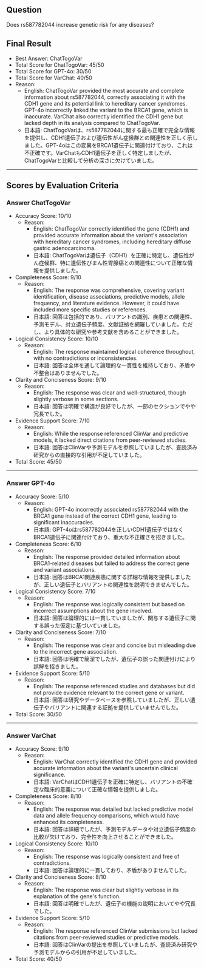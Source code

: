 ## Question

Does rs587782044 increase genetic risk for any diseases?

## Final Result

- Best Answer: ChatTogoVar
- Total Score for ChatTogoVar: 45/50
- Total Score for GPT-4o: 30/50
- Total Score for VarChat: 40/50
- Reason:
  - English: ChatTogoVar provided the most accurate and complete information about rs587782044, correctly associating it with the CDH1 gene and its potential link to hereditary cancer syndromes. GPT-4o incorrectly linked the variant to the BRCA1 gene, which is inaccurate. VarChat also correctly identified the CDH1 gene but lacked depth in its analysis compared to ChatTogoVar.
  - 日本語: ChatTogoVarは、rs587782044に関する最も正確で完全な情報を提供し、CDH1遺伝子および遺伝性がん症候群との関連性を正しく示しました。GPT-4oはこの変異をBRCA1遺伝子に関連付けており、これは不正確です。VarChatもCDH1遺伝子を正しく特定しましたが、ChatTogoVarと比較して分析の深さに欠けていました。

---

## Scores by Evaluation Criteria

### Answer ChatTogoVar
- Accuracy Score: 10/10
  - Reason: 
    - English: ChatTogoVar correctly identified the gene (CDH1) and provided accurate information about the variant's association with hereditary cancer syndromes, including hereditary diffuse gastric adenocarcinoma.
    - 日本語: ChatTogoVarは遺伝子（CDH1）を正確に特定し、遺伝性がん症候群、特に遺伝性びまん性胃腺癌との関連性について正確な情報を提供しました。
- Completeness Score: 9/10
  - Reason: 
    - English: The response was comprehensive, covering variant identification, disease associations, predictive models, allele frequency, and literature evidence. However, it could have included more specific studies or references.
    - 日本語: 回答は包括的であり、バリアントの識別、疾患との関連性、予測モデル、対立遺伝子頻度、文献証拠を網羅していました。ただし、より具体的な研究や参考文献を含めることができました。
- Logical Consistency Score: 10/10
  - Reason: 
    - English: The response maintained logical coherence throughout, with no contradictions or inconsistencies.
    - 日本語: 回答は全体を通して論理的な一貫性を維持しており、矛盾や不整合はありませんでした。
- Clarity and Conciseness Score: 9/10
  - Reason: 
    - English: The response was clear and well-structured, though slightly verbose in some sections.
    - 日本語: 回答は明確で構造が良好でしたが、一部のセクションでやや冗長でした。
- Evidence Support Score: 7/10
  - Reason: 
    - English: While the response referenced ClinVar and predictive models, it lacked direct citations from peer-reviewed studies.
    - 日本語: 回答はClinVarや予測モデルを参照していましたが、査読済み研究からの直接的な引用が不足していました。
- Total Score: 45/50

---

### Answer GPT-4o
- Accuracy Score: 5/10
  - Reason: 
    - English: GPT-4o incorrectly associated rs587782044 with the BRCA1 gene instead of the correct CDH1 gene, leading to significant inaccuracies.
    - 日本語: GPT-4oはrs587782044を正しいCDH1遺伝子ではなくBRCA1遺伝子に関連付けており、重大な不正確さを招きました。
- Completeness Score: 6/10
  - Reason: 
    - English: The response provided detailed information about BRCA1-related diseases but failed to address the correct gene and variant associations.
    - 日本語: 回答はBRCA1関連疾患に関する詳細な情報を提供しましたが、正しい遺伝子とバリアントの関連性を説明できませんでした。
- Logical Consistency Score: 7/10
  - Reason: 
    - English: The response was logically consistent but based on incorrect assumptions about the gene involved.
    - 日本語: 回答は論理的には一貫していましたが、関与する遺伝子に関する誤った仮定に基づいていました。
- Clarity and Conciseness Score: 7/10
  - Reason: 
    - English: The response was clear and concise but misleading due to the incorrect gene association.
    - 日本語: 回答は明確で簡潔でしたが、遺伝子の誤った関連付けにより誤解を招きました。
- Evidence Support Score: 5/10
  - Reason: 
    - English: The response referenced studies and databases but did not provide evidence relevant to the correct gene or variant.
    - 日本語: 回答は研究やデータベースを参照していましたが、正しい遺伝子やバリアントに関連する証拠を提供していませんでした。
- Total Score: 30/50

---

### Answer VarChat
- Accuracy Score: 9/10
  - Reason: 
    - English: VarChat correctly identified the CDH1 gene and provided accurate information about the variant's uncertain clinical significance.
    - 日本語: VarChatはCDH1遺伝子を正確に特定し、バリアントの不確定な臨床的意義について正確な情報を提供しました。
- Completeness Score: 8/10
  - Reason: 
    - English: The response was detailed but lacked predictive model data and allele frequency comparisons, which would have enhanced its completeness.
    - 日本語: 回答は詳細でしたが、予測モデルデータや対立遺伝子頻度の比較が欠けており、完全性を向上させることができました。
- Logical Consistency Score: 10/10
  - Reason: 
    - English: The response was logically consistent and free of contradictions.
    - 日本語: 回答は論理的に一貫しており、矛盾がありませんでした。
- Clarity and Conciseness Score: 8/10
  - Reason: 
    - English: The response was clear but slightly verbose in its explanation of the gene's function.
    - 日本語: 回答は明確でしたが、遺伝子の機能の説明においてやや冗長でした。
- Evidence Support Score: 5/10
  - Reason: 
    - English: The response referenced ClinVar submissions but lacked citations from peer-reviewed studies or predictive models.
    - 日本語: 回答はClinVarの提出を参照していましたが、査読済み研究や予測モデルからの引用が不足していました。
- Total Score: 40/50